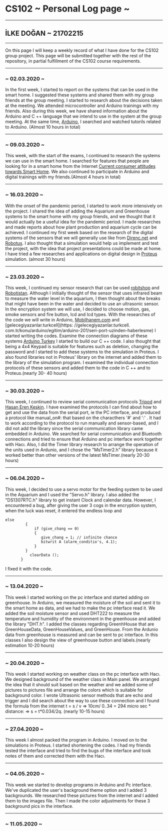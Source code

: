 # CS102 ~ Personal Log page ~
****
## İLKE DOĞAN ~ 21702215
****

On this page I will keep a weekly record of what I have done for the CS102 group project. This page will be submitted together with the rest of the repository, in partial fulfillment of the CS102 course requirements.

---

### ~ 02.03.2020 ~
In the first week, I started to report on the systems that can be used in the smart home. I suggested these systems and shared them with my group friends at the group meeting. I started to research about the decisions taken at the meeting. We attended microcontroller and Arduino trainings with my friends. Also during this week, we have shared information about the Arduino and C ++ language that we intend to use in the system at the group meeting. At the same time, [Arduino](https://www.arduino.cc/en/Tutorial/HomePage), I searched and watched tutorils related to Arduino. (Almost 10 hours in total)

---

### ~ 09.03.2020 ~
This week, with the start of the exams, I continued to research the systems we can use in the smart home. I searched for features that people are looking for in a smart home from the Internet [Current consumer attitudes towards Smart Home](https://www.citizensadvice.org.uk/Global/CitizensAdvice/Energy/Smart%20homes%20final%20report%20(new%20Traverse%20logo).pdf). We also continued to participate in Arduino and digital trainings with my friends.(Almost 4 hours in total)

---

### ~ 16.03.2020 ~
With the onset of the pandemic period, I started to work more intensively on the project. I shared the idea of ​​adding the Aquarium and Greenhouse systems to the smart home with my group friends, and we thought that it would actually be a useful idea for the pandemic period. I made researches and made reports about how plant production and aquarium cycle can be achieved. I continued my first week based on the research of the digital systems of the sensors that we will generally use like from [Direnc.net](https://www.direnc.net/) and [Robotus](https://www.robotus.net/). I also thought that a simulation would help us implement and test the project, with the idea that project presentations could be made at home.  I have tried a few researches and applications on digital design in [Proteus](https://www.labcenter.com/) simulation. (almost 30 hours)

---

### ~ 23.03.2020 ~
This week, I continued my sensor research that can be used  [robitshop](https://www.robitshop.com/) and [Robotistan](https://www.robotistan.com/). Although I initially thought of the sensor that uses infrared beam to measure the water level in the aquarium, I then thought about the breaks that might have been in the water and decided to use an ultrasonic sensor. In the encryption system we will use, I decided to choose motion, gas, smoke sensors and fire button, lcd and lcd types. With the researches of the code we will write in Arduino, [Mobilhanem.com](https://www.mobilhanem.com/arduino-dersleri-serial-port-ve-fonctionlari/) and [gelecegiyazanlar.turkcell](https: //gelecegiyazanlar.turkcell. com.tr/konu/arduino/egitim/arduino-201/seri-port-uzinden-haberlesme) I started writing the codes. Examine the connection diagrams of these systems [Arduino Turkey](http://arduinoturkiye.com/arduino-ile-seri-iletisim-2/) I started to build our C ++ code. I also thought that being a 4x4 Keypad is suitable for features such as deletion, changing the password and I started to add these systems to the simulation in Proteus. I also found libraries not in Proteus' library on the internet and added them to the library of the simulation program. I examined the individual connection protocols of these sensors and added them to the code in C ++ and to Proteus.(nearly 30- 40 hours)

---

### ~ 30.03.2020 ~
This week, I continued to review serial communication protocols [Tripod](http://yildizertan.tripod.com/whatsnew.htm) and [Hasan Eren Keskin](https://herenkeskin.com/seri-haberlesme-protokolleri-uart-spi-i2c/). I have examined the protocols I can find about how to get and use the data from the serial port, ie the PC interface, and produced a protocol like 
manual_on#: that based on the characthers '#' and ':' . It had to work according to the protocol to run manually and sensor-based, and I did not add the library since the serial communication library came embedded in Arduino. We searched for serial communication and Bluetooth connections and tried to ensure that Arduino and pc interface work together with Hacı. Also, I did the Timer library research to arrange the operation of the units used in Ardunio, and I chose the "MsTimer2.h" library because it worked better than other versions of the latest MsTimer.(nearly 20-30 hours)

---

### ~ 06.04.2020 ~
This week, I decided to use a servo motor for the feeding system to be used in the Aquarium and I used the "Servo.h" library. I also added the "DS1307RTC.h" library to get instant Clock and calendar data. However, I encountered a bug, after giving the user 3 cogs in the encryption system, when the luck was reset, it entered the endless loop and
```
else
         {
             if (give_chang == 0)
             {
                give_chang = 1; // infinite chance
                bitwrit A (alarm_conditio's, 4.1);
             }
         }
           clearData ();
       }
```
I fixed it with the code.

---

### ~ 13.04.2020 ~
  This week I started working on the pc interface and started adding on greenhouse. In Arduino, we measured the moisture of the soil and sent it to the smart home as data, and we had to make the pc interface read it. We added the soil moisture sensor and used DHT222 to measure the temperature and humidity of the environment in the greenhouse and added the library "DHT.h". I added the classes regarding GreenhHouse that are
GreenHouseData, GreenHouseValues, and GreenHouse. From the Ardunio data from greenhouse is measured and can be sent to pc interface. In this classes I also design the view of greenhouse button and labels.(nearly estimation 10-20 hours)

---

### ~ 20.04.2020 ~
This week I started working on weather class on the pc interface with Hacı. We designed background of the weather class in Main panel. We arranged the idea that it should suit based on the weather and we added some of pictures to pictures file and arrange the colors which is suitable for background color.  I wrote Ultrasonic sensor methods that are echo and trigger and I did search about the way to use these connection and I found the formula from the internet t  = s /  v  => 10cm/ 0..34 = 294 micro sec * distance: => s = t*0.034/2q. (nearly 10-15 hours)

---

### ~ 27.04.2020 ~
This week I almost packed the program in Arduino. I moved on to the simulations in Proteus. I started shortening the codes. I had my friends tested the interface and tried to find the bugs of the interface and took notes of them and corrected them with the Hacı.

---

### ~ 04.05.2020 ~
This week we started to develop programs in Arduino and Pc interface. We've duplicated the user's background theme option and I added 3 backgrounds. We researched these pictures from the internet and I added them to the images file. Then I made the color adjustments for these 3 background pics in the interface.

****

### ~ 11.05.2020 ~